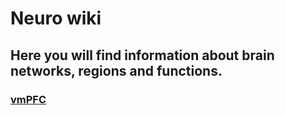 # Neuro wiki

## Here you will find information about brain networks, regions and functions. 

### [vmPFC](vmPFC.md)
